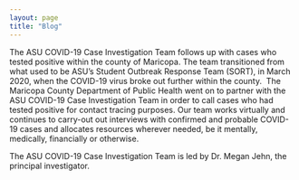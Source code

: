 ```yaml
---
layout: page
title: "Blog"
---
```


The ASU COVID-19 Case Investigation Team follows up with cases who tested positive within the county of Maricopa. The team transitioned from what used to be ASU’s Student Outbreak Response Team (SORT), in March 2020, when the COVID-19 virus broke out further within the county.  The Maricopa County Department of Public Health went on to partner with the ASU COVID-19 Case Investigation Team in order to call cases who had tested positive for contact tracing purposes. 
Our team works virtually and continues to carry-out out interviews with confirmed and probable COVID-19 cases and allocates resources wherever needed, be it mentally, medically, financially or otherwise. 

The ASU COVID-19 Case Investigation Team is led by Dr. Megan Jehn, the principal investigator.
